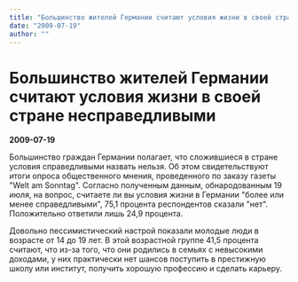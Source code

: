 ```yaml
---
title: "Большинство жителей Германии считают условия жизни в своей стране несправедливыми"
date: "2009-07-19"
author: ""
---
```


# Большинство жителей Германии считают условия жизни в своей стране несправедливыми

**2009-07-19** 

Большинство граждан Германии полагает, что сложившиеся в стране условия справедливыми назвать нельзя. Об этом свидетельствуют итоги опроса общественного мнения, проведенного по заказу газеты "Welt am Sonntag". Согласно полученным данным, обнародованным 19 июля, на вопрос, считаете ли вы условия жизни в Германии "более или менее справедливыми", 75,1 процента респондентов сказали "нет". Положительно ответили лишь 24,9 процента.

Довольно пессимистический настрой показали молодые люди в возрасте от 14 до 19 лет. В этой возрастной группе 41,5 процента считают, что из-за того, что они родились в семьях с невысокими доходами, у них практически нет шансов поступить в престижную школу или институт, получить хорошую профессию и сделать карьеру.